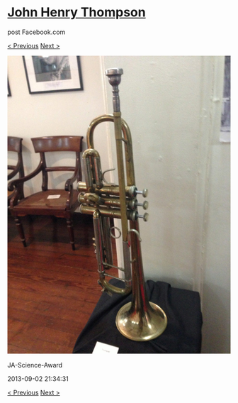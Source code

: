 # [John Henry Thompson](../README.md)
post Facebook.com

[< Previous](2013-09-02-20.md) [Next >](2013-09-02-22.md)

[![](../media/2013-09-02/JA-Science-Award-10.jpg)](../README.md)

JA-Science-Award

2013-09-02 21:34:31

[< Previous](2013-09-02-20.md) [Next >](2013-09-02-22.md)
